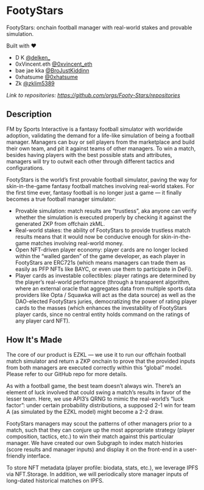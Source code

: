# FootyStars
FootyStars: onchain football manager with real-world stakes and provable simulation.

Built with ❤️
- D K [@delken_]([url](https://twitter.com/delken_))
- 0xVincent.eth [@0xvincent_eth]([url](https://twitter.com/0xvincent_eth))
- bae jae kka [@BroJustKiddinn]([url](https://twitter.com/BroJustKiddinn))
- 0xhatsume [@0xhatsume]([url](https://twitter.com/0xhatsume))
- Zk [@zklim5389]([url](https://twitter.com/zklim5389))

*Link to repositories: https://github.com/orgs/Footy-Stars/repositories*

## Description
FM by Sports Interactive is a fantasy football simulator with worldwide adoption, validating the demand for a life-like simulation of being a football manager. Managers can buy or sell players from the marketplace and build their own team, and pit it against teams of other managers. To win a match, besides having players with the best possible stats and attributes, managers will try to outwit each other through different tactics and configurations. 

FootyStars is the world’s first provable football simulator, paving the way for skin-in-the-game fantasy football matches involving real-world stakes. For the first time ever, fantasy football is no longer just a game — it finally becomes a true football manager simulator:

- Provable simulation: match results are “trustless”, aka anyone can verify whether the simulation is executed properly by checking it against the generated ZKP from offchain zkML.
- Real-world stakes: the ability of FootyStars to provide trustless match results means that it would now be conducive enough for skin-in-the-game matches involving real-world money.
- Open NFT-driven player economy: player cards are no longer locked within the “walled garden” of the game developer, as each player in FootyStars are ERC721s (which means managers can trade them as easily as PFP NFTs like BAYC, or even use them to participate in DeFi).
- Player cards as investable collectibles: player ratings are determined by the player’s real-world performance (through a transparent algorithm, where an external oracle that aggregates data from multiple sports data providers like Opta / Squawka will act as the data source) as well as the DAO-elected FootyStars juries, democratizing the power of rating player cards to the masses (which enhances the investability of FootyStars player cards, since no central entity holds command on the ratings of any player card NFT).

## How It's Made
The core of our product is EZKL — we use it to run our offchain football match simulator and return a ZKP onchain to prove that the provided inputs from both managers are executed correctly within this “global” model. Please refer to our GitHub repo for more details.

As with a football game, the best team doesn’t always win. There’s an element of luck involved that could swing a match’s results in favor of the lesser team. Here, we use API3’s QRNG to mimic the real-world’s “luck factor”: under certain probability distributions, a supposed 2-1 win for team A (as simulated by the EZKL model) might become a 2-2 draw.

FootyStars managers may scout the patterns of other managers prior to a match, such that they can conjure up the most appropriate strategy (player composition, tactics, etc.) to win their match against this particular manager. We have created our own Subgraph to index match histories (score results and manager inputs) and display it on the front-end in a user-friendly interface.

To store NFT metadata (player profile: biodata, stats, etc.), we leverage IPFS via NFT.Storage. In addition, we will periodically store manager inputs of long-dated historical matches on IPFS.
